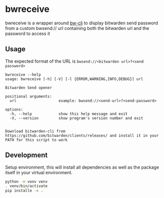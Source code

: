 bwreceive
=========

bwreceive is a wrapper around [bw-cli](https://github.com/bitwarden/clients/releases) to display bitwarden send password from a custom bwsend:// url containing both the bitwarden url and the password to access it

Usage
-----

The expected format of the URL is `bwsend://<bitwarden url>?<send password>`

```
bwreceive --help
usage: bwreceive [-h] [-V] [-l {ERROR,WARNING,INFO,DEBUG}] url

Bitwarden Send opener

positional arguments:
  url                   example: bwsend://<send-url>?<send-password>

options:
  -h, --help            show this help message and exit
  -V, --version         show program's version number and exit
                        

Download bitwarden-cli from https://github.com/bitwarden/clients/releases/ and install it in your PATH for this script to work
```

Development
-----------

Setup environment, this will install all dependencies as well as the package itself in your virtual environment.

```bash
python -m venv venv
. venv/bin/activate
pip installe -e .
```
